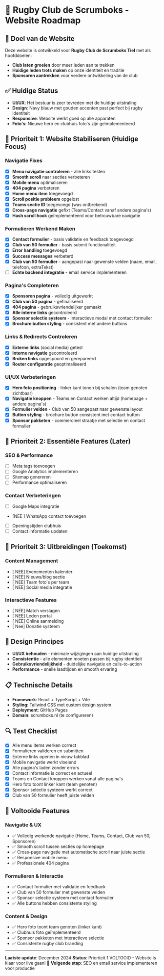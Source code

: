 # 🏉 Rugby Club de Scrumboks - Website Roadmap

## 🎯 **Doel van de Website**

Deze website is ontwikkeld voor **Rugby Club de Scrumboks Tiel** met als hoofddoelen:

- **Club laten groeien** door meer leden aan te trekken
- **Huidige leden trots maken** op onze identiteit en traditie
- **Sponsoren aantrekken** voor verdere ontwikkeling van de club

## ✅ **Huidige Status**

- **UI/UX**: Het bestuur is zeer tevreden met de huidige uitstraling
- **Design**: Navy blauw met gouden accenten past perfect bij rugby identiteit
- **Responsive**: Website werkt goed op alle apparaten
- **Foto's**: Nieuwe hero en clubhuis foto's zijn geïmplementeerd

## 🔧 **Prioriteit 1: Website Stabiliseren (Huidige Focus)**

### **Navigatie Fixes**

- [x] **Menu navigatie controleren** - alle links testen
- [x] **Smooth scroll** naar secties verbeteren
- [x] **Mobile menu** optimaliseren
- [x] **404 pagina** verbeteren
- [x] **Home menu item** toegevoegd
- [x] **Scroll positie probleem** opgelost
- [x] **Teams sectie ID** toegevoegd (was ontbrekend)
- [x] **Cross-page navigatie** gefixt (Teams/Contact vanaf andere pagina's)
- [x] **Hash scroll hook** geïmplementeerd voor betrouwbare navigatie

### **Formulieren Werkend Maken**

- [x] **Contact formulier** - basis validatie en feedback toegevoegd
- [x] **Club van 50 formulier** - basis submit functionaliteit
- [x] **Error handling** toegevoegd
- [x] **Success messages** verbeterd
- [x] **Club van 50 formulier** - aangepast naar gewenste velden (naam, email, telefoon, extraTekst)
- [ ] **Echte backend integratie** - email service implementeren

### **Pagina's Completeren**

- [x] **Sponsoren pagina** - volledig uitgewerkt
- [x] **Club van 50 pagina** - gefinaliseerd
- [x] **404 pagina** - gebruiksvriendelijker gemaakt
- [x] **Alle interne links** gecontroleerd
- [x] **Sponsor selectie systeem** - interactieve modal met contact formulier
- [x] **Brochure button styling** - consistent met andere buttons

### **Links & Redirects Controleren**

- [x] **Externe links** (social media) getest
- [x] **Interne navigatie** gecontroleerd
- [x] **Broken links** opgespoord en gerepareerd
- [x] **Router configuratie** geoptimaliseerd

### **UI/UX Verbeteringen**

- [x] **Hero foto positioning** - linker kant tonen bij schalen (team genoten zichtbaar)
- [x] **Navigatie knoppen** - Teams en Contact werken altijd (homepage + andere pagina's)
- [x] **Formulier velden** - Club van 50 aangepast naar gewenste layout
- [x] **Button styling** - brochure button consistent met contact button
- [x] **Sponsor pakketen** - commercieel straatje met selectie en contact formulier

## 🚀 **Prioriteit 2: Essentiële Features (Later)**

### **SEO & Performance**

- [ ] Meta tags toevoegen
- [ ] Google Analytics implementeren
- [ ] Sitemap genereren
- [ ] Performance optimaliseren

### **Contact Verbeteringen**

- [ ] Google Maps integratie
- [NEE ] WhatsApp contact toevoegen
- [ ] Openingstijden clubhuis
- [ ] Contact informatie updaten

## 📅 **Prioriteit 3: Uitbreidingen (Toekomst)**

### **Content Management**

- [ NEE] Evenementen kalender
- [ NEE] Nieuws/blog sectie
- [ NEE] Team foto's per team
- [ NEE] Social media integratie

### **Interactieve Features**

- [ NEE] Match verslagen
- [ NEE] Leden portal
- [ NEE] Online aanmelding
- [ Nee] Donatie systeem

## 🎨 **Design Principes**

- **UI/UX behouden** - minimale wijzigingen aan huidige uitstraling
- **Consistentie** - alle elementen moeten passen bij rugby identiteit
- **Gebruiksvriendelijkheid** - duidelijke navigatie en calls-to-action
- **Performance** - snelle laadtijden en smooth ervaring

## 📋 **Technische Details**

- **Framework**: React + TypeScript + Vite
- **Styling**: Tailwind CSS met custom design system
- **Deployment**: GitHub Pages
- **Domain**: scrumboks.nl (te configureren)

## 🔍 **Test Checklist**

- [x] Alle menu items werken correct
- [x] Formulieren valideren en submitten
- [x] Externe links openen in nieuw tabblad
- [x] Mobile navigatie werkt vloeiend
- [x] Alle pagina's laden zonder errors
- [x] Contact informatie is correct en actueel
- [x] Teams en Contact knoppen werken vanaf alle pagina's
- [x] Hero foto toont linker kant (team genoten)
- [x] Sponsor selectie systeem werkt correct
- [x] Club van 50 formulier heeft juiste velden

## 🎉 **Voltooide Features**

### **Navigatie & UX**
- ✅ Volledig werkende navigatie (Home, Teams, Contact, Club van 50, Sponsoren)
- ✅ Smooth scroll tussen secties op homepage
- ✅ Cross-page navigatie met automatische scroll naar juiste sectie
- ✅ Responsive mobile menu
- ✅ Professionele 404 pagina

### **Formulieren & Interactie**
- ✅ Contact formulier met validatie en feedback
- ✅ Club van 50 formulier met gewenste velden
- ✅ Sponsor selectie systeem met contact formulier
- ✅ Alle buttons hebben consistente styling

### **Content & Design**
- ✅ Hero foto toont team genoten (linker kant)
- ✅ Clubhuis foto geïmplementeerd
- ✅ Sponsor pakketen met interactieve selectie
- ✅ Consistente rugby club branding

---

**Laatste update**: December 2024
**Status**: Prioriteit 1 VOLTOOID - Website is klaar voor live gaan! 🚀
**Volgende stap**: SEO en email service implementeren voor productie
